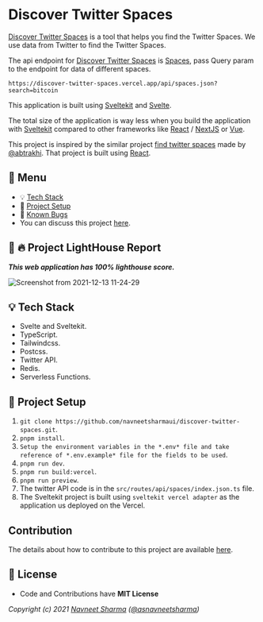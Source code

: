# Discover Twitter Spaces

[Discover Twitter Spaces](discover-twitter-spaces.vercel.app/) is a tool that helps you find the Twitter Spaces. We use data from Twitter to find the Twitter Spaces.

The api endpoint for [Discover Twitter Spaces](discover-twitter-spaces.vercel.app/) is [Spaces](https://discover-twitter-spaces.vercel.app/api/spaces.json), pass Query param to the endpoint for data of different spaces.

`https://discover-twitter-spaces.vercel.app/api/spaces.json?search=bitcoin`

This application is built using [Sveltekit](https://kit.svelte.dev/docs) and [Svelte](https://svelte.dev/).

The total size of the application is way less when you build the application with [Sveltekit](https://kit.svelte.dev/docs) compared to other frameworks like [React](https://reactjs.org/) / [NextJS](https://nextjs.org/) or [Vue](https://vuejs.org/).

This project is inspired by the similar project [find twitter spaces](https://github.com/Rakhisharma/find-twitter-space) made by [@abtrakhi](https://twitter.com/atbrakhi). That project is built using [React](https://reactjs.org/).

## :paperclip: Menu

- :bulb: [Tech Stack](#bulb-tech-stack)
- :hammer: [Project Setup](#hammer-project-setup)
- :bug: [Known Bugs](https://github.com/navneetsharmaui/discover-twitter-spaces/issues)
- You can discuss this project [here](https://github.com/navneetsharmaui/discover-twitter-spaces/discussions).

## :100: :fire: Project LightHouse Report

***This web application has 100% lighthouse score.***

![Screenshot from 2021-12-13 11-24-29](https://user-images.githubusercontent.com/11630812/145759828-5ba3b7ea-acc7-4f37-a998-03db69a7bba5.png)

## :bulb: Tech Stack

- Svelte and Sveltekit.
- TypeScript.
- Tailwindcss.
- Postcss.
- Twitter API.
- Redis.
- Serverless Functions.

## :hammer: Project Setup

1. `git clone https://github.com/navneetsharmaui/discover-twitter-spaces.git`.
2. `pnpm install`.
3. `Setup the environment variables in the *.env* file and take reference of *.env.example* file for the fields to be used`.
4. `pnpm run dev`.
5. `pnpm run build:vercel`.
6. `pnpm run preview`.
7. The twitter API code is in the `src/routes/api/spaces/index.json.ts` file.
8. The Sveltekit project is built using `sveltekit vercel adapter` as the application us deployed on the Vercel.

## Contribution

The details about how to contribute to this project are available [here](https://github.com/navneetsharmaui/discover-twitter-spaces/blob/master/CONTRIBUTION.md).

## 💫 License

- Code and Contributions have **MIT License**

*Copyright (c) 2021 [Navneet Sharma](http://github.com/navneetsharmaui) ([@asnavneetsharma](https://twitter.com/asnavneetsharma))*
